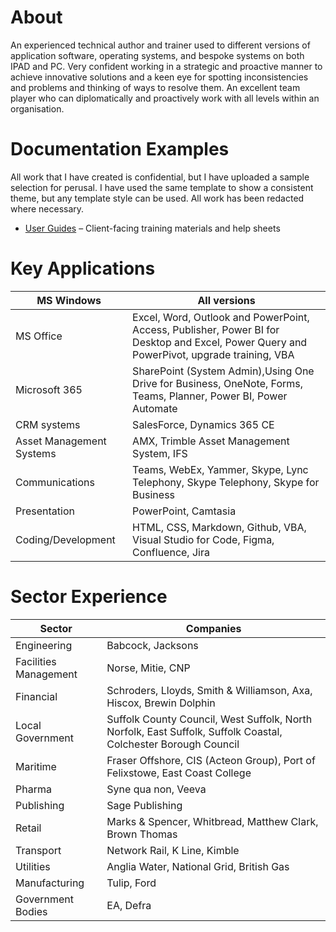 # About
An experienced technical author and trainer used to different versions of application software, operating systems, and bespoke systems on both IPAD and PC.  Very confident working in a strategic and proactive manner to achieve innovative solutions and a keen eye for spotting inconsistencies and problems and thinking of ways to resolve them. An excellent team player who can diplomatically and proactively work with all levels within an organisation.

# Documentation Examples
All work that I have created is confidential, but I have uploaded a sample selection for perusal.  I have used the same template to show a consistent theme, but any template style can be used. All work has been redacted where necessary.
- [User Guides](user%20guides/) – Client-facing training materials and help sheets


# Key Applications
|MS Windows| All versions|
|--------|-------|
|MS Office| Excel, Word, Outlook and PowerPoint, Access, Publisher, Power BI for Desktop and Excel, Power Query and PowerPivot, upgrade training, VBA
|Microsoft 365| SharePoint (System Admin),Using One Drive for Business, OneNote, Forms, Teams, Planner, Power BI, Power Automate|
|CRM systems| SalesForce, Dynamics 365 CE|
|Asset Management Systems| AMX, Trimble Asset Management System, IFS|
|Communications|Teams, WebEx, Yammer, Skype, Lync Telephony, Skype Telephony, Skype for Business|
|Presentation|PowerPoint, Camtasia|
|Coding/Development| HTML, CSS, Markdown, Github, VBA, Visual Studio for Code, Figma, Confluence, Jira|

# Sector Experience
|Sector | Companies | 
|----------|----------|
|Engineering    | Babcock, Jacksons |
|Facilities Management | Norse, Mitie, CNP |
|Financial |Schroders, Lloyds, Smith & Williamson, Axa, Hiscox, Brewin Dolphin|
|Local Government|Suffolk County Council, West Suffolk, North Norfolk, East Suffolk, Suffolk Coastal, Colchester Borough Council|
|Maritime |Fraser Offshore, CIS (Acteon Group), Port of Felixstowe, East Coast College |
|Pharma|Syne qua non, Veeva |
|Publishing|Sage Publishing
|Retail|Marks & Spencer, Whitbread, Matthew Clark, Brown Thomas|
|Transport|Network Rail, K Line, Kimble |
|Utilities |Anglia Water, National Grid, British Gas|
|Manufacturing | Tulip, Ford|
|Government Bodies|EA, Defra|


